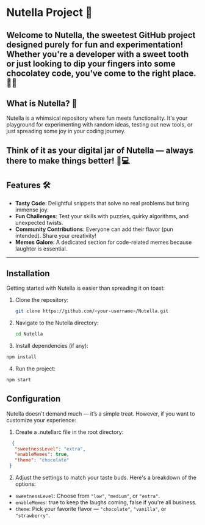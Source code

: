 <!-- Section: Overview -->
# Nutella Project 🎉
Welcome to **Nutella**, the sweetest GitHub project designed purely for fun and experimentation! Whether you're a developer with a sweet tooth or just looking to dip your fingers into some chocolatey code, you've come to the right place. 🍫✨
---
## What is Nutella? 🤔

Nutella is a whimsical repository where fun meets functionality. It's your playground for experimenting with random ideas, testing out new tools, or just spreading some joy in your coding journey.

Think of it as your digital jar of Nutella — always there to make things better! 🥖💻
---
## Features 🛠️
- **Tasty Code**: Delightful snippets that solve no real problems but bring immense joy.
- **Fun Challenges**: Test your skills with puzzles, quirky algorithms, and unexpected twists.
- **Community Contributions**: Everyone can add their flavor (pun intended). Share your creativity!
- **Memes Galore**: A dedicated section for code-related memes because laughter is essential.
---

<!-- Section: Installation -->
## Installation
Getting started with Nutella is easier than spreading it on toast:

1. Clone the repository:
   ```bash
   git clone https://github.com/<your-username>/Nutella.git
   ```

2. Navigate to the Nutella directory:
   ```bash
   cd Nutella
    ```
3. Install dependencies (if any):
  ```bash
  npm install
  ```
4. Run the project:
  ```bash
  npm start
  ```

<!-- Section: Configuration -->
## Configuration
Nutella doesn't demand much — it’s a simple treat. However, if you want to customize your experience:
1. Create a .nutellarc file in the root directory:
 ```json
   {
    "sweetnessLevel": "extra",
    "enableMemes": true,
    "theme": "chocolate"
  }
```
2. Adjust the settings to match your taste buds. Here's a breakdown of the options:
- `sweetnessLevel`: Choose from `"low"`, `"medium"`, or `"extra"`.
- `enableMemes`: true to keep the laughs coming, false if you're all business.
- `theme`: Pick your favorite flavor — `"chocolate"`, `"vanilla"`, or `"strawberry"`.

